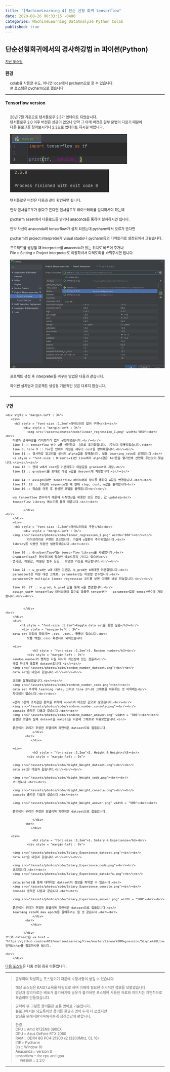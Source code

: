 ```yaml
---
title: "[MachineLearning 4] 단순 선형 회귀 tensorflow"
date: 2020-08-26 00:33:15 -0400
categories: MachineLearning DataAnalyze Python Colab
published: true
---
```

## 단순선형회귀에서의 경사하강법 in 파이썬(Python)

<div style = "font-size :0.8em">
  <a href = "https://can019.github.io/machinelearning/dataanalyze/MachineLearning-AI-3/">지난 포스팅</a><br/>
  <div>
    <h3 style = "font-size :1.2em"> 환경</h3>
    <div style = "margin-left : 3%">
     colab을 사용할 수도, 아니면 local에서 pycharm으로 할 수 있습니다.<br/>
     본 포스팅은 pycharm으로 했습니다.

  </div>
 <hr/>
<div>
    <h3 style = "font-size :1.2em"> Tensorflow version</h3><br/>
    <div style = "margin-left : 3%">
     20년 7월 기준으로 텐서플로우 2.3가 업데이트 되었습니다.<br/>
     텐서플로우 2.0 이후 버전은 상관이 없으나 만약 그 아래 버전은 일부 문법이 다르기 때문에<br/>
     다른 블로그를 찾아보시거나 2.3으로 업데이트 하시길 바랍니다.<br/><br/>
     <img src="/assets/photos/code/tensorflow_version_code.png"><br/><br/>
     <img src="/assets/photos/code/tensorflow_version_console.png"><br/><br/>
      텐서플로우 버전은 다음과 같이 확인하면 됩니다.<br/><br/>
      만약 텐서플로우가 없다고 뜬다면 텐서플로우 라이브러리를 설치하셔야 하는데<br/><br/>
      pycharm asset에서 다운로드를 받거나 anaconda를 통하여 설치하시면 됩니다.<br/><br/>
      만약 자신이 anaconda와 tensorflow가 설치 되었는데 pycharm에서 오류가 뜬다면<br/><br/>
      pycharm의 project interpreter가 visual studio나 pycharm등의 디렉토리로 설정되어서 그렇습니다.<br/><br/>
      프로젝트를 생성할 때 interpreter를 anaconda가 있는 위치로 바꾸어 주거나<br/>
      File > Setting > Project Interpreter로 이동하셔서 디렉토리를 바꿔주시면 됩니다.<br/><br/>
      <img src="/assets/photos/code/pycharm_interpreter_setting.png"><br/><br/>
      프로젝트 생성 후 interpreter를 바꾸는 방법은 다음과 같습니다.<br/><br/>
      파이썬 설치법과 프로젝트 생성등 기본적인 것은 다루지 않습니다.<br/><br/>
     <hr/>
  </div>
  <div>
    <h3 style = "font-size :1.2em">구현</h3>

    <div style = "margin-left : 3%">
       <div>
         <h3 style = "font-size :1.2em">라이브러리 없이 구현</h3><br/>
              <div style = "margin-left : 3%">
        		<img src="/assets/photos/code/linear_regression_1.png" width="850"><br/><br/>
		미분과 경사하강을 라이브러리 없이 구현하였습니다.<br/><br/>
		line 3 :: tensorflow 변수 w를 선언하고 -3으로 초기화합니다. (주석이 잘못되었습니다.)<br/>
		line 8, line 9 :: for문 안에서 가설을 세우고 cost를 정의해줍니다.<br/><br/>
		line 11 :: 경사하강 알고리즘 공식의 alpha값을 정해줍니다. 보통 learning_rate로 선언합니다.<br/>
		<i style = "font-size : 0.9em">+11번 line에서 alpha값은 for문을 열기전에 선언해 주는것이 맞습니다.</i><br/><br/>
		line 12 :: 현재 w에서 cost를 미분해주고 미분값을 gradient에 저장,<br/>
		line 13 :: gradient를 토대로 다음 w값을 descent에 저장합니다.<br/><br/>

		line 14 :: assign이라는 tensorflow 라이브러리 함수를 통하여 w값을 변경합니다.<br/><br/>
		line 17, 18 :: 10단위 sequence일 때 현재 step, cost, w값을 출력합니다<br/>
		line 19 :: 학습을 마친 후 완성된 모델을 출력합니다<br/><br/>

		w는 tensorflow 변수이기 때문에 사칙연산을 비롯한 모든 연산, 값 update는<br/>
		tensorflow library 메소드를 통해 해줍니다.<br/><br/>

              </div>
	<hr/>
        </div>
        <div>
         <h3 style = "font-size :1.2em">라이브러리로 구현</h3><br/>
              <div style = "margin-left : 3%">
		<img src="/assets/photos/code/linear_regression_2.png" width="850"><br/><br/>
        		라이브러리로 구현한 코드입니다. 가설에 y절편이 추가되었습니다.<br/>
		library를 사용한 부분만 설명하겠습니다.<br/><br/>

		line 20 :: GradientTape라는 tensorflow library를 사용합니다.<br/>
		GradientTape은 경사하강에 필요한 메소드들을 가지고 있으며<br/>
		변곡점, 미분값, 미분된 함수 등등.. 다양한 기능을 제공합니다.<br/><br/>

		line 24 :: w_grad는 w에 대한 미분값, b_grad는 b에대한 미분값입니다.<br/>
		parameter1은 미분 대상 그래프, parameter2는 미분할 변수입니다.<br/>
		parameter2는 multiple linear regression 코드를 보면 이해를 바로 하실겁니다.<br/><br/>

		line 26, 27 :: w_grad, b_grad 값을 통해 w를 변경합니다.<br/>
		assign_sub는 tensorflow 라이브러리 함수로 호출한 tensor변수 - parameter값을 tensor변수에 저장합니다.<br/><br/>


              </div>
	<hr/>
        </div>
        <div>
        	<h3 style = "font-size :1.2em">Kaggle data set을 통한 실습</h3><br/>
             <div style = "margin-left : 3%">
	    data set 파일의 확장자는 .csv, .txt.. 등등이 있습니다.<br/>
                보통 엑셀(.csv) 확장자로 되어있습니다. 

	    <div>
        	       <h3 style = "font-size :1.2em">1. Random number</h3><br/>
            	<div style = "margin-left : 3%">
		random number라 했지만 사실 하나의 직선상에 있는 점들과<br/>
		극값 하나가 포함된 dataset입니다.<br/><br/>
		<img src="/assets/photos/code/random_number_dataset.png"><br/><br/>
		data set은 다음과 같습니다.<br/><br/><br/>
		
		코드를 살펴보겠습니다.<br/><br/>
		<img src="/assets/photos/code/randonm_number_code.png"><br/><br/>
		data set 추가와 learning rate, 그리고 line 27~30 그래프를 띄워주는 것 이외에는<br/>
		차이점이 없습니다.<br/><br/>
		
		w값과 b값의 초기값은 편의를 위하여 model과 비슷한 값으로 넣었습니다.<br/><br/>
		<img src="/assets/photos/code/randonm_number_console.png"><br/><br/>
		console 출력은 다음과 같습니다.<br/><br/>
		<img src="/assets/photos/code/randonm_number_answer.png" width = "500"><br/><br/>
		완성된 모델과 실제 dataset을 matplt을 이용해 그래프로 띄워보았습니다.<br/>

		붉은색이 우리가 추정한 모델이며 파란색은 dataset으로 점들입니다.
          		   </div>
	           <hr/>
        	      </div>

	    <div>
        	       <h3 style = "font-size :1.2em">2. Height & Weight</h3><br/>
            	<div style = "margin-left : 3%">

		<img src="/assets/photos/code/Height_Weight_dataset.png"><br/><br/>
		data set은 다음과 같습니다.<br/><br/><br/>
		
		<img src="/assets/photos/code/Height_Weight_code.png"><br/><br/>
		코드입니다.<br/><br/>

		<img src="/assets/photos/code/Height_Weight_console.png"><br/><br/>
		console 출력은 다음과 같습니다.<br/><br/>

		<img src="/assets/photos/code/Height_Weight_answer.png" width = "500"><br/><br/>
		
		붉은색이 우리가 추정한 모델이며 파란색은 dataset으로 점들입니다.

          		   </div>
	           <hr/>
        	      </div>

	   <div>
        	       <h3 style = "font-size :1.2em">3. Salary & Experience</h3><br/>
            	<div style = "margin-left : 3%">
			
		<img src="/assets/photos/code/Salary_Experience_dataset.png"><br/><br/>
		data set은 다음과 같습니다.<br/><br/><br/>
		
		<img src="/assets/photos/code/Salary_Experience_code.png"><br/><br/>
		코드입니다.<br/><br/>
		<img src="/assets/photos/code/Salary_Experience_datainfo.png"><br/><br/>

		data.info()를 통해 대략적인 dataset의 정보를 파악할 수 있습니다.<br/>
		<img src="/assets/photos/code/Salary_Experience_console.png"><br/><br/>
		console 출력은 다음과 같습니다.<br/><br/>
		
		<img src="/assets/photos/code/Salary_Experience_answer.png" width = "500"><br/><br/>
		
		붉은색이 우리가 추정한 모델이며 파란색은 dataset으로 점들입니다.<br/>
		learning rate와 max epoch를 줄여주어도 될 것 같습니다.<br/><br/>
          		   </div>
	           <hr/>
        	      </div>

              </div>
	코드와 dataset은 <a href = "https://github.com/can019/machineLearning/tree/master/Linear%20Regression/Simple%20Linear%20regression">깃허브</a>를 참조하시면 됩니다.
	
	<hr/>
        </div>
  </div>
  </div>
<a href = "https://can019.github.io/machinelearning/dataanalyze/python/colab/MachineLearning-AI-5/">다음 포스팅</a>은 다중 선형 회귀 이론입니다.<hr/>
<div  "font-size :0.8em">
<blockquote> 공부하며 작성하는 포스팅이기 때문에 수정사항이 생길 수 있습니다. </blockquote>
  <blockquote>해당 포스팅은 KAIST교육을 바탕으로 하며 이해에 필요한 추가적인 정보를 덧붙였습니다.<br/>
  영상과 강의자료는 배포가 불가하기에 공유가 불가하면 포스팅에 사용한 자료와 이미지는 개인적으로 복습하며 만들었습니다. </blockquote>
  <blockquote> 공학이 뭐 그렇듯 용어들은 보통 영어로 기술합니다.<br/>
    블로그에서는 되도록이면 용어를 한글과 영어 두개 다 쓰겠지만<br/>
    발전을 위해서는익숙해지는게 정신건강에 편합니다.
  </blockquote>
  <blockquote>
    환경<br/>
    CPU :: Amd RYZEN9 3900X<br/>
    GPU :: Asus GeFore RTX 2080<br/>
    RAM :: DDR4 8G PC4-21300 x2 (3200Mhz, CL 16)<br/>
    IDE :: Pycharm<br/>
    Os :: Window 10<br/>
    Anaconda :: version 3<br/>
    tensorflow :: for cpu and gpu<br/>
    <div style = "margin-left : 3%">
       version :: 2.3.0<br/>
    </div>
  </blockquote>
</div>
  <hr/>
</div>
